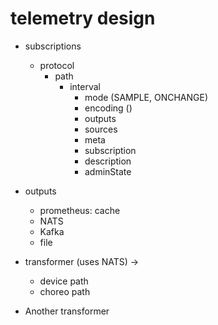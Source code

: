 # telemetry design

- subscriptions
    - protocol
        - path
            - interval
                - mode (SAMPLE, ONCHANGE)
                - encoding ()
                - outputs
                - sources
                - meta
                - subscription
                - description
                - adminState

- outputs
    - prometheus: cache
    - NATS
    - Kafka
    - file

- transformer (uses NATS) ->
    - device path
    - choreo path

- Another transformer
